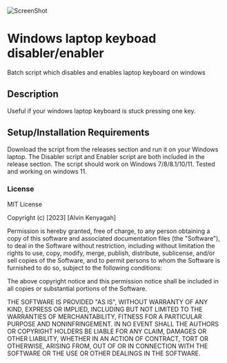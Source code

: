 ![ScreenShot](https://www.maketecheasier.com/assets/uploads/2015/03/repairkeyboard-featured.jpg)

# Windows laptop keyboad disabler/enabler
Batch script which disables and enables laptop keyboard on windows

## Description
Useful if your windows laptop keyboard is stuck pressing one key.

## Setup/Installation Requirements
Download the script from the releases section and run it on your Windows laptop. The Disabler script and Enabler script are both included in the release section. The script should work on Windows 7/8/8.1/10/11. Tested and working on windows 11. 
### License
MIT License

Copyright (c) [2023] [Alvin Kenyagah]

Permission is hereby granted, free of charge, to any person obtaining a copy
of this software and associated documentation files (the "Software"), to deal
in the Software without restriction, including without limitation the rights
to use, copy, modify, merge, publish, distribute, sublicense, and/or sell
copies of the Software, and to permit persons to whom the Software is
furnished to do so, subject to the following conditions:

The above copyright notice and this permission notice shall be included in all
copies or substantial portions of the Software.

THE SOFTWARE IS PROVIDED "AS IS", WITHOUT WARRANTY OF ANY KIND, EXPRESS OR
IMPLIED, INCLUDING BUT NOT LIMITED TO THE WARRANTIES OF MERCHANTABILITY,
FITNESS FOR A PARTICULAR PURPOSE AND NONINFRINGEMENT. IN NO EVENT SHALL THE
AUTHORS OR COPYRIGHT HOLDERS BE LIABLE FOR ANY CLAIM, DAMAGES OR OTHER
LIABILITY, WHETHER IN AN ACTION OF CONTRACT, TORT OR OTHERWISE, ARISING FROM,
OUT OF OR IN CONNECTION WITH THE SOFTWARE OR THE USE OR OTHER DEALINGS IN THE
SOFTWARE.

